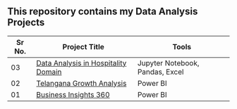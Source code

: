 ## This repository contains my Data Analysis Projects

|Sr No.| Project Title | Tools |
|------|---------------|------------|
|03|[Data Analysis in Hospitality Domain]()|Jupyter Notebook, Pandas, Excel|
|02|[Telangana Growth Analysis](https://github.com/abhijeetk597/Telangana-growth-analysis)|Power BI|
|01|[Business Insights 360](https://github.com/abhijeetk597/bi-dashboards/tree/main/Business-Insights-360)|Power BI|
